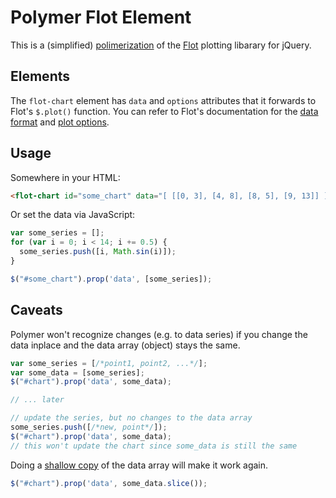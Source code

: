 Polymer Flot Element
====================

This is a (simplified) [polimerization](https://www.polymer-project.org/) of the [Flot](http://www.flotcharts.org/) plotting libarary for jQuery.

## Elements

The `flot-chart` element has `data` and `options` attributes that it forwards to Flot's `$.plot()` function. You can refer to Flot's documentation for the [data format](https://github.com/flot/flot/blob/master/API.md#data-format) and [plot options](https://github.com/flot/flot/blob/master/API.md#plot-options).

## Usage

Somewhere in your HTML:

```html
<flot-chart id="some_chart" data="[ [[0, 3], [4, 8], [8, 5], [9, 13]] ]"></flot-chart>
```

Or set the data via JavaScript:

```javascript
var some_series = [];
for (var i = 0; i < 14; i += 0.5) {
  some_series.push([i, Math.sin(i)]);
}

$("#some_chart").prop('data', [some_series]);
```

## Caveats

Polymer won't recognize changes (e.g. to data series) if you change the data inplace and the data array (object) stays the same.

```javascript
var some_series = [/*point1, point2, ...*/];
var some_data = [some_series];
$("#chart").prop('data', some_data);

// ... later

// update the series, but no changes to the data array
some_series.push([/*new, point*/]);
$("#chart").prop('data', some_data);
// this won't update the chart since some_data is still the same
```

Doing a [shallow copy](https://developer.mozilla.org/en-US/docs/Web/JavaScript/Reference/Global_Objects/Array/slice) of the data array will make it work again.

```javascript
$("#chart").prop('data', some_data.slice());
```
